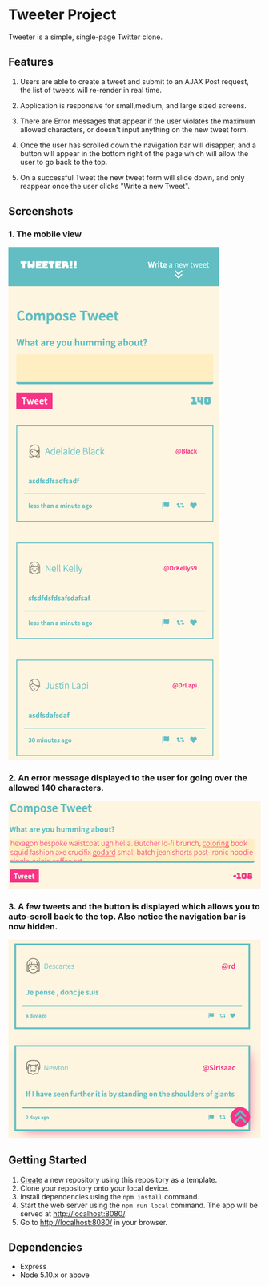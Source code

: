 # Tweeter Project

Tweeter is a simple, single-page Twitter clone.

## Features

1. Users are able to create a tweet and submit to an AJAX Post request, the list of tweets will re-render in real time.

2. Application is responsive for small,medium, and large sized screens.

3. There are Error messages that appear if the user violates the maximum allowed characters, or doesn't input anything on the new tweet form.

4. Once the user has scrolled down the navigation bar will disapper, and a button will appear in the bottom right of the page which will allow the user to go back to the top.

5. On a successful Tweet the new tweet form will slide down, and only reappear once the user clicks "Write a new Tweet".

## Screenshots

### 1. The mobile view

!["The Mobile View"](https://github.com/mrfinesse47/Tweeter/blob/main/docs/1.png?raw=true)

### 2. An error message displayed to the user for going over the allowed 140 characters.

!["An error message"](https://github.com/mrfinesse47/Tweeter/blob/main/docs/3.png?raw=true)

### 3. A few tweets and the button is displayed which allows you to auto-scroll back to the top. Also notice the navigation bar is now hidden.

!["User has scrolled down the page"](https://github.com/mrfinesse47/Tweeter/blob/main/docs/5.png?raw=true)



## Getting Started

1. [Create](https://docs.github.com/en/repositories/creating-and-managing-repositories/creating-a-repository-from-a-template) a new repository using this repository as a template.
2. Clone your repository onto your local device.
3. Install dependencies using the `npm install` command.
4. Start the web server using the `npm run local` command. The app will be served at <http://localhost:8080/>.
5. Go to <http://localhost:8080/> in your browser.

## Dependencies

- Express
- Node 5.10.x or above

